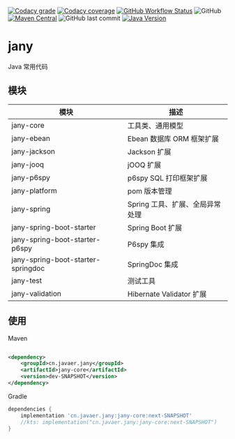 [![Codacy grade](https://img.shields.io/codacy/grade/a3a61ff2d17541c493b2fa8b69e1948b?label=%E4%BB%A3%E7%A0%81%E8%B4%A8%E9%87%8F&style=for-the-badge)](https://www.codacy.com/gh/cn-src/jany/dashboard?utm_source=github.com&amp;utm_medium=referral&amp;utm_content=cn-src/jany&amp;utm_campaign=Badge_Grade)
[![Codacy coverage](https://img.shields.io/codacy/coverage/a3a61ff2d17541c493b2fa8b69e1948b?label=%E8%A6%86%E7%9B%96%E7%8E%87&style=for-the-badge)](https://www.codacy.com/gh/cn-src/jany/dashboard?utm_source=github.com&utm_medium=referral&utm_content=cn-src/jany&utm_campaign=Badge_Coverage)
[![GitHub Workflow Status](https://img.shields.io/github/actions/workflow/status/cn-src/jany/build.yml?style=for-the-badge&label=%E6%9E%84%E5%BB%BA)](https://github.com/cn-src/jany/actions)
![GitHub](https://img.shields.io/github/license/cn-src/jany?style=for-the-badge&label=%E5%BC%80%E6%BA%90%E5%8D%8F%E8%AE%AE)
[![Maven Central](https://img.shields.io/maven-central/v/cn.javaer.jany/jany-core?label=%E6%9C%80%E6%96%B0%E7%89%88%E6%9C%AC&style=for-the-badge)](https://central.sonatype.com/namespace/cn.javaer.jany)
![GitHub last commit](https://img.shields.io/github/last-commit/cn-src/jany?style=for-the-badge&label=%E6%9C%80%E6%96%B0%E6%8F%90%E4%BA%A4)
[![Java Version](https://img.shields.io/badge/Java-%2017%20-blue?style=for-the-badge)](https://adoptopenjdk.net/)
# jany

Java 常用代码

## 模块

| 模块                                  | 描述                     |
|-------------------------------------|------------------------|
| jany-core                           | 工具类、通用模型               |
| jany-ebean                          | Ebean 数据库 ORM 框架扩展     |
| jany-jackson                        | Jackson 扩展             |
| jany-jooq                           | jOOQ 扩展                |
| jany-p6spy                          | p6spy SQL 打印框架扩展       |
| jany-platform                       | pom 版本管理               |
| jany-spring                         | Spring 工具、扩展、全局异常处理    |
| jany-spring-boot-starter            | Spring Boot 扩展         |
| jany-spring-boot-starter-p6spy      | P6spy 集成               |
| jany-spring-boot-starter-springdoc  | SpringDoc 集成           |
| jany-test                           | 测试工具                   |
| jany-validation                     | Hibernate Validator 扩展 |

## 使用

Maven

```xml

<dependency>
    <groupId>cn.javaer.jany</groupId>
    <artifactId>jany-core</artifactId>
    <version>dev-SNAPSHOT</version>
</dependency>
```

Gradle

```groovy
dependencies {
    implementation 'cn.javaer.jany:jany-core:next-SNAPSHOT'
    //kts: implementation("cn.javaer.jany:jany-core:next-SNAPSHOT")
}
```